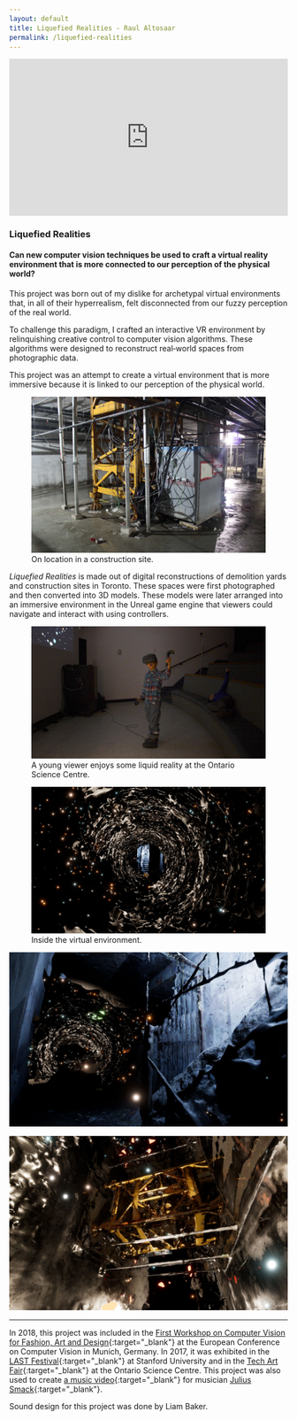 ```yaml
---
layout: default
title: Liquefied Realities - Raul Altosaar
permalink: /liquefied-realities
---
```


<article class="project">

<div style="padding:56.25% 0 0 0;position:relative;" class="iframe"><iframe src="https://player.vimeo.com/video/298267748?title=0&byline=0&portrait=0" style="position:absolute;top:0;left:0;width:100%;height:100%;" frameborder="0" webkitallowfullscreen mozallowfullscreen allowfullscreen></iframe></div><script src="https://player.vimeo.com/api/player.js"></script>

### Liquefied Realities ###

#### Can new computer vision techniques be used to craft a virtual reality environment that is more connected to our perception of the physical world? ####

This project was born out of my dislike for archetypal virtual environments that, in all of their hyperrealism, felt disconnected from our fuzzy perception of the real world.

To challenge this paradigm, I crafted an interactive VR environment by relinquishing creative control to computer vision algorithms. These algorithms were designed to reconstruct real‑world spaces from photographic data.  

This project was an attempt to create a virtual environment that is more immersive because it is linked to our perception of the physical world.

<html>
<figure class="caption-object"><img src="assets/img/projects/liquefied-realities/crane_IRL.jpg">
<figcaption>On location in a construction site.</figcaption>
</figure>
</html>

*Liquefied Realities* is made out of digital reconstructions of demolition yards and construction sites in Toronto. These spaces were first photographed and then converted into 3D models. These models were later arranged into an immersive environment in the Unreal game engine that viewers could navigate and interact with using controllers. 

<html>
<figure class="caption-object"><img src="assets/img/projects/liquefied-realities/kid.jpg">
<figcaption>A young viewer enjoys some liquid reality at the Ontario Science Centre.</figcaption>
</figure>
</html> 


<html>
<figure class="caption-object"><img src="assets/img/projects/liquefied-realities/lead.jpg">
<figcaption>Inside the virtual environment.</figcaption>
</figure>
</html> 

![](assets/img/projects/liquefied-realities/stairwell2.jpg)

![](assets/img/projects/liquefied-realities/crane.jpg)


---

In 2018, this project was included in the [First Workshop on Computer Vision for Fashion, Art and Design](https://computervisionart.com/){:target="_blank"} at the European Conference on Computer Vision in Munich, Germany. In 2017, it was exhibited in the [LAST Festival](http://www.lastfestival.com/){:target="_blank"} at Stanford University and in the [Tech Art Fair](https://www.sciartcenter.org/tech-art-fair.html){:target="_blank"} at the Ontario Science Centre. This project was also used to create [a music video](https://vimeo.com/298678871){:target="_blank"} for musician [Julius Smack](https://www.instagram.com/juliussmack/){:target="_blank"}.

Sound design for this project was done by Liam Baker.

</article>